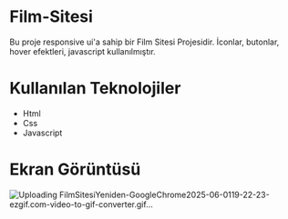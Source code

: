 # Film-Sitesi

Bu proje responsive ui'a sahip bir Film Sitesi Projesidir. İconlar, butonlar, hover efektleri, javascript kullanılmıştır.

# Kullanılan Teknolojiler
* Html
* Css
* Javascript

# Ekran Görüntüsü
![Uploading FilmSitesiYeniden-GoogleChrome2025-06-0119-22-23-ezgif.com-video-to-gif-converter.gif…]()
